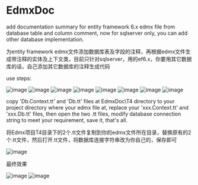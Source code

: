 # EdmxDoc
add documentation summary for entity framework 6.x edmx file from database table and column comment, now for sqlserver only, you can add other database implementation.

为entity framework edmx文件添加数据库表及字段的注释，再根据edmx文件生成带注释的实体及上下文类，目前只针对sqlserver，用的ef6.x，你要用其它数据库的话，自己添加其它数据库的注释生成代码

use steps:

 ![image](EdmxDoc/screenshots/1.png) 
 ![image](EdmxDoc/screenshots/2.png) 
 ![image](EdmxDoc/screenshots/3.png) 
 ![image](EdmxDoc/screenshots/4.png) 
 ![image](EdmxDoc/screenshots/5.png)
 ![image](EdmxDoc/screenshots/6.png)
 ![image](EdmxDoc/screenshots/7.png)
 ![image](EdmxDoc/screenshots/8.png)

copy 'Db.Context.tt' and 'Db.tt' files at EdmxDoc\T4 directory to your project directory where your edmx file at, replace your 'xxx.Context.tt' and 'xxx.Db.tt' files, then open the two .tt files, modify database connection string to meet your requirement, save it, that's all.

将Edmx项目T4目录下的2个.tt文件复制到你的edmx文件所在目录，替换原有的2个.tt文件，然后打开.tt文件，将数据库连接字符串改为你自己的，保存即可

 ![image](EdmxDoc/screenshots/9.png)

最终效果

 ![image](EdmxDoc/screenshots/9.png)
 ![image](EdmxDoc/screenshots/10.png)
